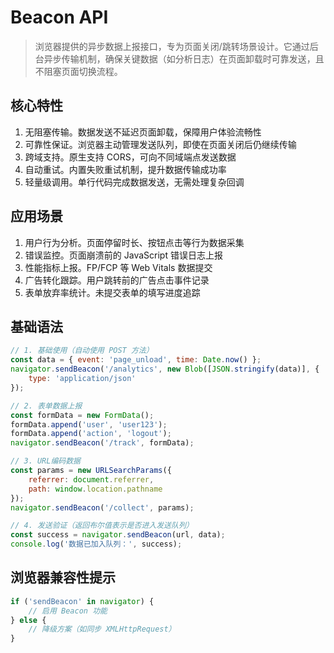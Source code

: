 # Beacon API

> 浏览器提供的异步数据上报接口，专为页面关闭/跳转场景设计。它通过后台异步传输机制，确保关键数据（如分析日志）在页面卸载时可靠发送，且不阻塞页面切换流程。

## 核心特性

1. 无阻塞传输。数据发送不延迟页面卸载，保障用户体验流畅性
2. 可靠性保证。浏览器主动管理发送队列，即使在页面关闭后仍继续传输
3. 跨域支持。原生支持 CORS，可向不同域端点发送数据
4. 自动重试。内置失败重试机制，提升数据传输成功率
5. 轻量级调用。单行代码完成数据发送，无需处理复杂回调

## 应用场景

1. 用户行为分析。页面停留时长、按钮点击等行为数据采集
2. 错误监控。页面崩溃前的 JavaScript 错误日志上报
3. 性能指标上报。FP/FCP 等 Web Vitals 数据提交
4. 广告转化跟踪。用户跳转前的广告点击事件记录
5. 表单放弃率统计。未提交表单的填写进度追踪

## 基础语法

```js
// 1. 基础使用（自动使用 POST 方法）
const data = { event: 'page_unload', time: Date.now() };
navigator.sendBeacon('/analytics', new Blob([JSON.stringify(data)], {
    type: 'application/json'
});

// 2. 表单数据上报
const formData = new FormData();
formData.append('user', 'user123');
formData.append('action', 'logout');
navigator.sendBeacon('/track', formData);

// 3. URL编码数据
const params = new URLSearchParams({
    referrer: document.referrer,
    path: window.location.pathname
});
navigator.sendBeacon('/collect', params);

// 4. 发送验证（返回布尔值表示是否进入发送队列）
const success = navigator.sendBeacon(url, data);
console.log('数据已加入队列：', success);
```

## 浏览器兼容性提示

```js
if ('sendBeacon' in navigator) {
    // 启用 Beacon 功能
} else {
    // 降级方案（如同步 XMLHttpRequest）
}
```
